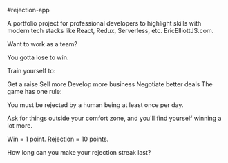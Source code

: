 #rejection-app

A portfolio project for professional developers to highlight skills with modern tech stacks like React, Redux, Serverless, etc. EricElliottJS.com.

Want to work as a team?

You gotta lose to win.

Train yourself to:

Get a raise
Sell more
Develop more business
Negotiate better deals
The game has one rule:

You must be rejected by a human being at least once per day.

Ask for things outside your comfort zone, and you'll find yourself winning a lot more.

Win = 1 point. Rejection = 10 points.

How long can you make your rejection streak last?
